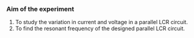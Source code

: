 ### Aim of the experiment
1. To study the variation in current and voltage in a parallel LCR circuit.
2. To find the resonant frequency of the designed parallel LCR circuit.
